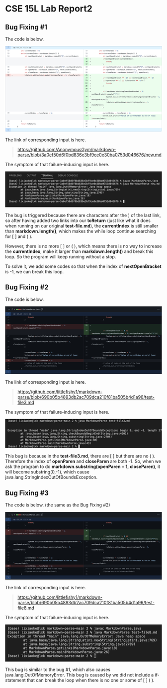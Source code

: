 # CSE 15L Lab Report2
## **Bug Fixing #1**

The code is below.

![image](image2/p1.png)

The link of corresponding input is here.

>https://github.com/AnonymousGym/markdown-parse/blob/3a0ef50d6f0bd836e3bf9ce0e30ba0753d046676/new.md

The symptom of that failure-inducing input is here.

![image](image2/p2.png)

The bug is triggered because there are characters after the ) of the last link, so after having added two links into our **toReturn** (just like what it does when running on our original **test-file.md**), the **currentIndex** is still smaller than **markdown.length()**, which makes the while loop continue searching for [ ] and ( ).

However, there is no more [ ] or ( ), which means there is no way to increase the **currentIndex**, make it larger than **markdown.length()** and break this loop. So the program will keep running without a stop.

To solve it, we add some codes so that when the index of **nextOpenBracket** is -1, we can break this loop.

## **Bug Fixing #2**

The code is below.

![image](image2/p3.png)

The link of corresponding input is here.

>https://github.com/littlefishy1/markdown-parse/blob/690b05b4893db2ac709dca210f81ba505b4d1a96/test-file3.md

The symptom of that failure-inducing input is here.

![image](image2/p4.png)

This bug is because in the **test-file3.md**, there are [ ] but there are no ( ). Therefore the index of **openParen** and **closeParen** are both -1. So, when we ask the program to do **markdown.substring(openParen + 1, closeParen)**, it will become substring(0,-1), which cause java.lang.StringIndexOutOfBoundsException.

## **Bug Fixing #3**

The code is below. (the same as the Bug Fixing #2)

![image](image2/p3.png)

The link of corresponding input is here.

>https://github.com/littlefishy1/markdown-parse/blob/690b05b4893db2ac709dca210f81ba505b4d1a96/test-file8.md

The symptom of that failure-inducing input is here.

![image](image2/p5.png)

This bug is similar to the bug #1, which also causes java.lang.OutOfMemoryError. This bug is caused by we did not include a if-statement that can break the loop when there is no one or some of [ ] ( ).